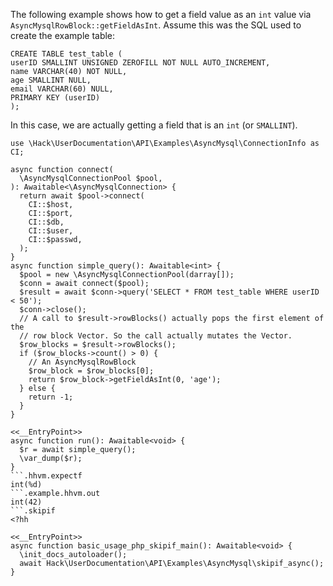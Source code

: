 The following example shows how to get a field value as an `int` value via `AsyncMysqlRowBlock::getFieldAsInt`. Assume this was the SQL used to create the example table:

```
CREATE TABLE test_table (
userID SMALLINT UNSIGNED ZEROFILL NOT NULL AUTO_INCREMENT,
name VARCHAR(40) NOT NULL,
age SMALLINT NULL,
email VARCHAR(60) NULL,
PRIMARY KEY (userID)
);
```

In this case, we are actually getting a field that is an `int` (or `SMALLINT`).

```basic-usage.php
use \Hack\UserDocumentation\API\Examples\AsyncMysql\ConnectionInfo as CI;

async function connect(
  \AsyncMysqlConnectionPool $pool,
): Awaitable<\AsyncMysqlConnection> {
  return await $pool->connect(
    CI::$host,
    CI::$port,
    CI::$db,
    CI::$user,
    CI::$passwd,
  );
}
async function simple_query(): Awaitable<int> {
  $pool = new \AsyncMysqlConnectionPool(darray[]);
  $conn = await connect($pool);
  $result = await $conn->query('SELECT * FROM test_table WHERE userID < 50');
  $conn->close();
  // A call to $result->rowBlocks() actually pops the first element of the
  // row block Vector. So the call actually mutates the Vector.
  $row_blocks = $result->rowBlocks();
  if ($row_blocks->count() > 0) {
    // An AsyncMysqlRowBlock
    $row_block = $row_blocks[0];
    return $row_block->getFieldAsInt(0, 'age');
  } else {
    return -1;
  }
}

<<__EntryPoint>>
async function run(): Awaitable<void> {
  $r = await simple_query();
  \var_dump($r);
}
```.hhvm.expectf
int(%d)
```.example.hhvm.out
int(42)
```.skipif
<?hh

<<__EntryPoint>>
async function basic_usage_php_skipif_main(): Awaitable<void> {
  \init_docs_autoloader();
  await Hack\UserDocumentation\API\Examples\AsyncMysql\skipif_async();
}
```
